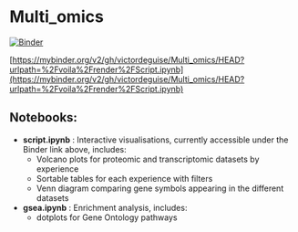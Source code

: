 # Multi_omics

[![Binder](https://mybinder.org/badge_logo.svg)](https://mybinder.org/v2/gh/victordeguise/Multi_omics/HEAD?urlpath=%2Fvoila%2Frender%2FScript.ipynb)

[https://mybinder.org/v2/gh/victordeguise/Multi_omics/HEAD?urlpath=%2Fvoila%2Frender%2FScript.ipynb](https://mybinder.org/v2/gh/victordeguise/Multi_omics/HEAD?urlpath=%2Fvoila%2Frender%2FScript.ipynb)


## Notebooks:
- **script.ipynb** : Interactive visualisations, currently accessible under the Binder link above, includes: 
  - Volcano plots for proteomic and transcriptomic datasets by experience
  - Sortable tables for each experience with filters
  - Venn diagram comparing gene symbols appearing in the different datasets
- **gsea.ipynb** : Enrichment analysis, includes:
  - dotplots for Gene Ontology pathways
